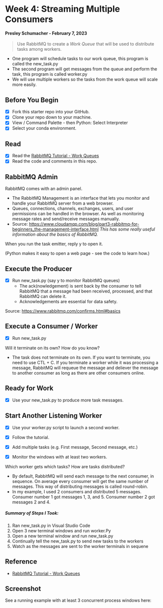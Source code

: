 # Week 4: Streaming Multiple Consumers
#### Presley Schumacher - February 7, 2023

> Use RabbitMQ to create a _Work Queue_ that will be used to distribute tasks among workers.

* One program will schedule tasks to our work queue, this program is called the new_task.py
* The second program will get messages from the queue and perform the task, this program is called worker.py
* We will use multiple workers so the tasks from the work queue will scale more easily.

## Before You Begin

- [x] Fork this starter repo into your GitHub.
- [x] Clone your repo down to your machine.
- [x] View / Command Palette - then Python: Select Interpreter
- [x] Select your conda environment. 

## Read

- [x] Read the [RabbitMQ Tutorial - Work Queues](https://www.rabbitmq.com/tutorials/tutorial-two-python.html)
- [x] Read the code and comments in this repo.

## RabbitMQ Admin 

RabbitMQ comes with an admin panel.
* The RabbitMQ Management is an interface that lets you monitor and handle your RabbitMQ server from a web browser.
* Queues, connections, channels, exchanges, users, and user permissions can be handled in the browser. As well as monitoring message rates and send/receive messages manually.
* Source: https://www.cloudamqp.com/blog/part3-rabbitmq-for-beginners_the-management-interface.html _This has some really useful information about the basics of RabbitMQ._

When you run the task emitter, reply y to open it. 

(Python makes it easy to open a web page - see the code to learn how.)

## Execute the Producer

- [x] Run new_task.py (say y to monitor RabbitMQ queues)
  * The ack(nowledgement) is sent back by the consumer to tell RabbitMQ that a message had been     received, processed, and that RabbitMQ can delete it.
  * Acknowledgements are essential for data safety.

Source: https://www.rabbitmq.com/confirms.html#basics

## Execute a Consumer / Worker

- [x] Run new_task.py

Will it terminate on its own? How do you know? 
  * The task does not terminate on its own. If you want to terminate, you need to use CTL + C. If you terminate a worker while it was processing a message, RabbitMQ will requeue the message and deliever the message to another consumer as long as there are other consumers online.

## Ready for Work

- [x] Use your new_task.py to produce more task messages.

## Start Another Listening Worker 

- [x] Use your worker.py script to launch a second worker. 

- [x] Follow the tutorial. 
- [x] Add multiple tasks (e.g. First message, Second message, etc.)
- [x] Monitor the windows with at least two workers. 

Which worker gets which tasks? How are tasks distributed? 
  * By default, RabbitMQ will send each message to the next consumer, in sequence. On average every consumer will get the same number of messages. This way of distributing messages is called round-robin. 
  * In my example, I used 2 consumers and distributed 5 messages. Consumer number 1 got messages 1, 3, and 5. Consumer number 2 got messages 2 and 4.

##### Summary of Steps I Took:
1. Ran new_task.py in Visual Studio Code
2. Open 3 new terminal windows and run worker.Py
4. Open a new terminal window and run new_task.py
6. Continually tell the new_task.py to send new tasks to the workers
7. Watch as the messages are sent to the worker terminals in sequene

## Reference

- [RabbitMQ Tutorial - Work Queues](https://www.rabbitmq.com/tutorials/tutorial-two-python.html)


## Screenshot

See a running example with at least 3 concurrent process windows here:
